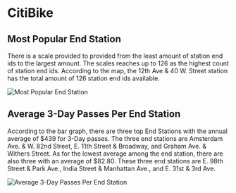 # CitiBike

## Most Popular End Station
There is a scale provided to provided from the least amount of station end ids to the largest amount. The scales reaches up to 126 as the highest count of station end ids. According to the map, the 12th Ave & 40 W. Street station has the total amount of 126 station end ids available.

![Most Popular End Station](https://user-images.githubusercontent.com/47166187/61428099-9b637e00-a8d5-11e9-9cc6-ddfb6ac5b2ef.png)


## Average 3-Day Passes Per End Station
According to the bar graph, there are three top End Stations with the annual average of $439 for 3-Day passes. The three end stations are Amsterdam Ave. & W. 82nd Street, E. 11th Street & Broadway, and Graham Ave. & Withers Street. As for the lowest average among the end station, there are also three with an average of $82.80. These three end stations are E. 98th Street & Park Ave., India Street & Manhattan Ave., and E. 31st & 3rd Ave.

![Average 3-Day Passes Per End Station](https://user-images.githubusercontent.com/47166187/61428820-baafda80-a8d8-11e9-8820-8a242e96b4d1.png)
